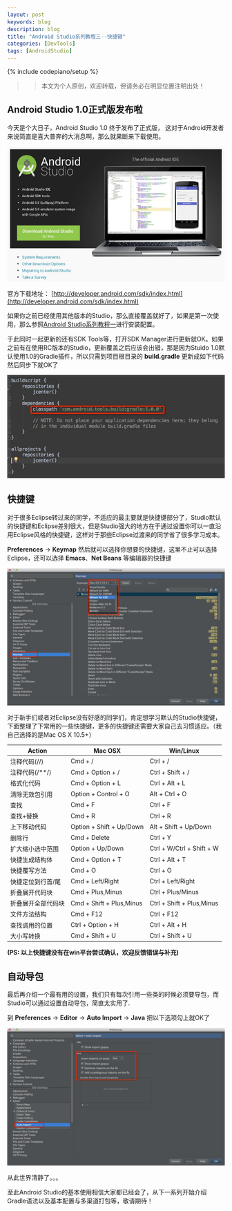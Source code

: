 ```yaml
---
layout: post
keywords: blog
description: blog
title: "Android Studio系列教程三--快捷键"
categories: [DevTools]
tags: [AndroidStudio]
---
```

{% include codepiano/setup %}

>> 本文为个人原创，欢迎转载，但请务必在明显位置注明出处！

## Android Studio 1.0正式版发布啦

今天是个大日子，Android Studio 1.0 终于发布了正式版， 这对于Android开发者来说简直是喜大普奔的大消息啊，那么就果断来下载使用。

<img src="/image/studio1.0.png" />

官方下载地址： [http://developer.android.com/sdk/index.html](http://developer.android.com/sdk/index.html)

如果你之前已经使用其他版本的Studio，那么直接覆盖就好了，如果是第一次使用，那么参照[Android Studio系列教程一](http://stormzhang.com/devtools/2014/11/25/android-studio-tutorial1/)进行安装配置。

于此同时一起更新的还有SDK Tools等，打开SDK Manager进行更新就OK。如果之前有在使用RC版本的Studio，更新覆盖之后应该会出错，那是因为Stuido 1.0默认使用1.0的Gradle插件，所以只需到项目根目录的 **build.gradle** 更新成如下代码然后同步下就OK了

<img src="/image/update_gradle.png" />

## 快捷键

对于很多Eclipse转过来的同学，不适应的最主要就是快捷键部分了，Studio默认的快捷键和Eclipse差别很大，但是Studio强大的地方在于通过设置你可以一直沿用Eclipse风格的快捷键，这样对于那些Eclipse过渡来的同学省了很多学习成本。

**Preferences** -> **Keymap** 然后就可以选择你想要的快捷键，这里不止可以选择Eclipse，还可以选择 **Emacs**、**Net Beans** 等编辑器的快捷键

<img src="/image/keymap.png" />

对于新手们或者对Eclipse没有好感的同学们，肯定想学习默认的Studio快捷键，下面整理了下常用的一些快捷键，更多的快捷键还需要大家自己去习惯适应。（我自己选择的是Mac OS X 10.5+）

Action             |     Mac OSX     |     Win/Linux
-------------------|-----------------|--------------
注释代码(//)        | Cmd + /         | Ctrl + /
注释代码(/**/)      | Cmd + Option + /   | Ctrl + Shift + /
格式化代码          | Cmd + Option + L   | Ctrl + Alt + L
清除无效包引用      | Option + Control + O | Alt + Ctrl + O
查找               | Cmd + F          | Ctrl + F
查找+替换           | Cmd + R         | Ctrl + R
上下移动代码        | Option + Shift + Up/Down  | Alt + Shift + Up/Down
删除行              | Cmd + Delete    | Ctrl + Y
扩大缩小选中范围     | Option + Up/Down    | Ctrl + W/Ctrl + Shift + W
快捷生成结构体      | Cmd + Option + T      | Ctrl + Alt + T
快捷覆写方法        | Cmd + O        | Ctrl + O
快捷定位到行首/尾   | Cmd + Left/Right | Ctrl + Left/Right
折叠展开代码块      |   Cmd + Plus,Minus | Ctrl + Plus/Minus
折叠展开全部代码块 | Cmd + Shift + Plus,Minus  | Ctrl + Shift + Plus,Minus
文件方法结构 | Cmd + F12 | Ctrl + F12
查找调用的位置 | Ctrl + Option + H | Ctrl + Alt + H
大小写转换     |  Cmd + Shift + U  |  Ctrl + Shift + U

**(PS: 以上快捷键没有在win平台尝试确认，欢迎反馈错误与补充)**

## 自动导包

最后再介绍一个最有用的设置，我们只有每次引用一些类的时候必须要导包，而Studio可以通过设置自动导包，简直太实用了.

到 **Preferences** -> **Editor** -> **Auto Import** -> **Java** 把以下选项勾上就OK了

<img src="/image/auto_import.png" />

从此世界清静了。。。

至此Android Studio的基本使用相信大家都已经会了，从下一系列开始介绍Gradle语法以及基本配置与多渠道打包等，敬请期待！

